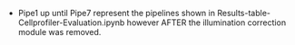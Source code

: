 - Pipe1 up until Pipe7 represent the pipelines shown in Results-table-Cellprofiler-Evaluation.ipynb however AFTER the illumination correction module was removed.
